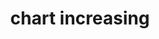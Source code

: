 ---
layout: smileys&emotion
title: chart increasing
emoji: chart_increasing
permalink: 📈.html
image: assets/img/3moji/chart_increasing.png
---